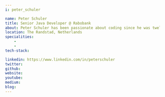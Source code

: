 ```yaml
---
i: peter_schuler

name: Peter Schuler
title: Senior Java Developer @ Rabobank
about: Peter Schuler has been passionate about coding since he was twelve years old. When coding he is a pragmatic, idealist who writes clean code with a fondness for SOLID, test-driven development, and clean architecture. Peter has been a trainer and a speaker on a wide range of topics like JPA, Web development, Security, TDD, and clean code. He is especially keen on learning from failures. He lives in the Netherlands and works for a large Dutch bank, the Rabobank.
location: The Randstad, Netherlands
specialities:
    - 
    - 
tech-stack: 

linkedin: https://www.linkedin.com/in/peterschuler
twitter: 
github: 
website: 
youtube: 
medium: 
blog: 
---
```

